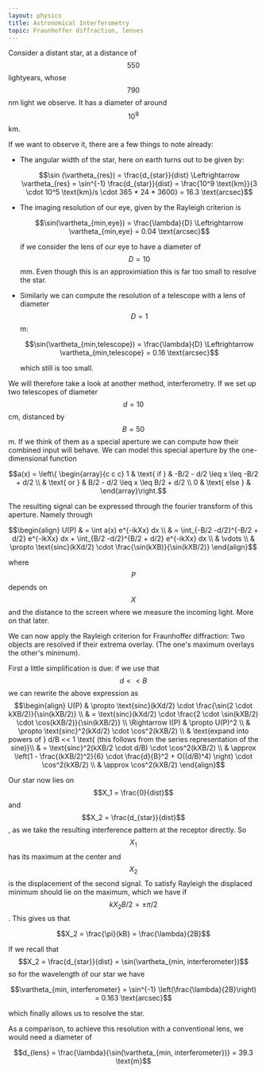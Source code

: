 ```yaml
---
layout: physics
title: Astronomical Interferometry
topic: Fraunhoffer diffraction, lenses
---
```


Consider a distant star, at a distance of $$550$$ lightyears, whose $$790$$ nm light we observe. It has a diameter of around $$10^9$$ km.

If we want to observe it, there are a few things to note already:

*   The angular width of the star, here on earth turns out to be given by:

    $$\sin (\vartheta_{res}) = \frac{d_{star}}{dist} \Leftrightarrow \vartheta_{res} = \sin^{-1} \frac{d_{star}}{dist} = \frac{10^9 \text{km}}{3 \cdot 10^5 \text{km}/s \cdot 365 * 24 * 3600} = 16.3 \text{arcsec}$$

*   The imaging resolution of our eye, given by the Rayleigh criterion is

    $$\sin(\vartheta_{min,eye}) = \frac{\lambda}{D} \Leftrightarrow \vartheta_{min,eye} = 0.04 \text{arcsec}$$

    if we consider the lens of our eye to have a diameter of $$D = 10$$ mm. Even though this is an approximiation this is far too small to resolve the star.

*   Similarly we can compute the resolution of a telescope with a lens of diameter $$D = 1$$ m:

    $$\sin(\vartheta_{min,telescope}) = \frac{\lambda}{D} \Leftrightarrow \vartheta_{min,telescope} = 0.16 \text{arcsec}$$

    which still is too small.

We will therefore take a look at another method, interferometry. If we set up two telescopes of diameter $$d = 10$$ cm, distanced by $$B = 50$$ m. If we think of them as a special aperture we can compute how their combined input will behave. We can model this special aperture by the one-dimensional function

$$a(x) = \left\{ \begin{array}{c c c}
    1 & \text{ if } & -B/2 - d/2 \leq x \leq -B/2 + d/2 \\
    & \text{ or } & B/2 - d/2 \leq x \leq B/2 + d/2 \\
    0 & \text{ else } & 
\end{array}\right.$$

The resulting signal can be expressed through the fourier transform of this aperture. Namely through

$$\begin{align}
    U(P) & = \int a(x) e^{-ikXx} dx \\
    & = \int_{-B/2 -d/2}^{-B/2 + d/2} e^{-ikXx} dx + \int_{B/2 -d/2}^{B/2 + d/2} e^{-ikXx} dx \\
    & \vdots \\
    & \propto \text{sinc}(kXd/2) \cdot \frac{\sin(kXB)}{\sin(kXB/2)}
\end{align}$$

where $$P$$ depends on $$X$$ and the distance to the screen where we measure the incoming light. More on that later.

We can now apply the Rayleigh criterion for Fraunhoffer diffraction: Two objects are resolved if their extrema overlay. (The one's maximum overlays the other's minimum).

First a little simplification is due: if we use that $$d << B$$ we can rewrite the above expression as
$$\begin{align}
    U(P) & \propto \text{sinc}(kXd/2) \cdot \frac{\sin(2 \cdot kXB/2)}{\sin(kXB/2)} \\
    & = \text{sinc}(kXd/2) \cdot \frac{2 \cdot \sin(kXB/2) \cdot \cos(kXB/2)}{\sin(kXB/2)} \\
    \Rightarrow I(P) & \propto U(P)^2 \\
    & \propto \text{sinc}^2(kXd/2) \cdot \cos^2(kXB/2) \\
    & \text{expand into powers of } d/B << 1 \text{ (this follows from the series representation of the sine)}\\
    & = \text{sinc}^2(kXB/2 \cdot d/B) \cdot \cos^2(kXB/2) \\
    & \approx \left(1 - \frac{(kXB/2)^2}{6} \cdot \frac{d}{B}^2 + O((d/B)^4) \right) \cdot \cos^2(kXB/2) \\
    & \approx \cos^2(kXB/2)
\end{align}$$

Our star now lies on $$X_1 = \frac{0}{dist}$$ and $$X_2 = \frac{d_{star}}{dist}$$, as we take the resulting interference pattern at the receptor directly. So $$X_1$$ has its maximum at the center and $$X_2$$ is the displacement of the second signal. To satisfy Rayleigh the displaced minimum should lie on the maximum, which we have if $$k X_2 B/2 = \pm \pi/2$$. This gives us that

$$X_2 = \frac{\pi}{kB} = \frac{\lambda}{2B}$$

If we recall that $$X_2 = \frac{d_{star}}{dist} = \sin(\vartheta_{min, interferometer})$$ so for the wavelength of our star we have

$$\vartheta_{min, interferometer} = \sin^{-1} \left(\frac{\lambda}{2B}\right) = 0.163 \text{arcsec}$$

which finally allows us to resolve the star.

As a comparison, to achieve this resolution with a conventional lens, we would need a diameter of 

$$d_{lens} = \frac{\lambda}{\sin(\vartheta_{min, interferometer})} = 39.3 \text{m}$$
